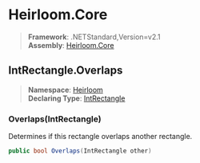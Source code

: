 # Heirloom.Core

> **Framework**: .NETStandard,Version=v2.1  
> **Assembly**: [Heirloom.Core][0]  

## IntRectangle.Overlaps

> **Namespace**: [Heirloom][0]  
> **Declaring Type**: [IntRectangle][1]  

### Overlaps(IntRectangle)

Determines if this rectangle overlaps another rectangle.

```cs
public bool Overlaps(IntRectangle other)
```

[0]: ../../../Heirloom.Core.md
[1]: ../IntRectangle.md

